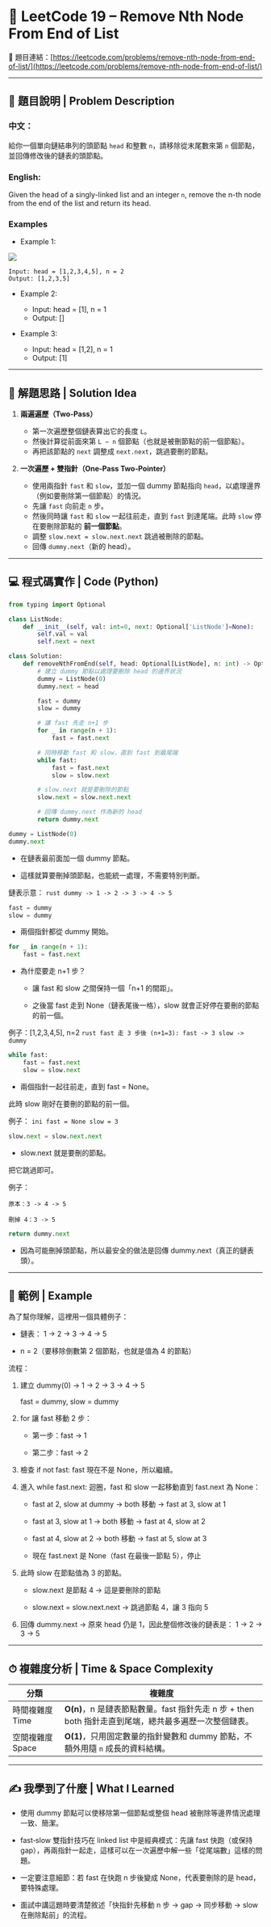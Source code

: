 # 🔢 LeetCode 19 – Remove Nth Node From End of List
🔗 題目連結：[https://leetcode.com/problems/remove-nth-node-from-end-of-list/](https://leetcode.com/problems/remove-nth-node-from-end-of-list/)

---

## 📄 題目說明 | Problem Description

### **中文**：

給你一個單向鏈結串列的頭節點 `head` 和整數 `n`，請移除從末尾數來第 `n` 個節點，並回傳修改後的鏈表的頭節點。  
### **English**: 

Given the head of a singly-linked list and an integer `n`, remove the n-th node from the end of the list and return its head.

### Examples
- Example 1:

![](../images/19_remove_ex1.jpg)

    Input: head = [1,2,3,4,5], n = 2
    Output: [1,2,3,5]

- Example 2:

    - Input: head = [1], n = 1
    - Output: []

- Example 3:

    - Input: head = [1,2], n = 1
    - Output: [1]

---

## 🧠 解題思路 | Solution Idea

1. **兩遍遍歷（Two‑Pass）**  
   - 第一次遍歷整個鏈表算出它的長度 `L`。  
   - 然後計算從前面來第 `L − n` 個節點（也就是被刪節點的前一個節點）。  
   - 再把該節點的 `next` 調整成 `next.next`，跳過要刪的節點。

2. **一次遍歷 + 雙指針（One‑Pass Two‑Pointer）** 
   - 使用兩指針 `fast` 和 `slow`，並加一個 dummy 節點指向 `head`，以處理邊界（例如要刪除第一個節點）的情況。  
   - 先讓 `fast` 向前走 `n` 步。  
   - 然後同時讓 `fast` 和 `slow` 一起往前走，直到 `fast` 到達尾端。此時 `slow` 停在要刪除節點的 **前一個節點**。  
   - 調整 `slow.next = slow.next.next` 跳過被刪除的節點。  
   - 回傳 `dummy.next`（新的 head）。

---

## 💻 程式碼實作 | Code (Python)

```python
from typing import Optional

class ListNode:
    def __init__(self, val: int=0, next: Optional['ListNode']=None):
        self.val = val
        self.next = next

class Solution:
    def removeNthFromEnd(self, head: Optional[ListNode], n: int) -> Optional[ListNode]:
        # 建立 dummy 節點以處理要刪除 head 的邊界狀況
        dummy = ListNode(0)
        dummy.next = head

        fast = dummy
        slow = dummy

        # 讓 fast 先走 n+1 步
        for _ in range(n + 1):
            fast = fast.next

        # 同時移動 fast 和 slow，直到 fast 到最尾端
        while fast:
            fast = fast.next
            slow = slow.next

        # slow.next 就是要刪除的節點
        slow.next = slow.next.next

        # 回傳 dummy.next 作為新的 head
        return dummy.next
```
```python
dummy = ListNode(0)
dummy.next
```
- 在鏈表最前面加一個 dummy 節點。

- 這樣就算要刪掉頭節點，也能統一處理，不需要特別判斷。

鏈表示意：
    ```rust
    dummy -> 1 -> 2 -> 3 -> 4 -> 5
    ```
```python
fast = dummy
slow = dummy
```
- 兩個指針都從 dummy 開始。
```python
for _ in range(n + 1):
    fast = fast.next
```
- 為什麼要走 n+1 步？

    - 讓 fast 和 slow 之間保持一個「n+1 的間距」。

    - 之後當 fast 走到 None（鏈表尾後一格），slow 就會正好停在要刪的節點的前一個。

例子：[1,2,3,4,5], n=2
    ```rust
    fast 走 3 步後 (n+1=3):
    fast -> 3
    slow -> dummy
    ```
```python
while fast:
    fast = fast.next
    slow = slow.next
```
- 兩個指針一起往前走，直到 fast = None。

此時 slow 剛好在要刪的節點的前一個。

例子：
    ```ini
    fast = None
    slow = 3
    ```
```python
slow.next = slow.next.next
```
- slow.next 就是要刪的節點。

把它跳過即可。

例子：

    原本：3 -> 4 -> 5

    刪掉 4：3 -> 5
```python
return dummy.next
```
- 因為可能刪掉頭節點，所以最安全的做法是回傳 dummy.next（真正的鏈表頭）。

---

## 🧪 範例 | Example

為了幫你理解，這裡用一個具體例子：

- 鏈表： 1 → 2 → 3 → 4 → 5

- n = 2（要移除倒數第 2 個節點，也就是值為 4 的節點）

流程：

1. 建立 dummy(0) → 1 → 2 → 3 → 4 → 5
   
   fast = dummy, slow = dummy

2. for 讓 fast 移動 2 步：

    - 第一步：fast → 1

    - 第二步：fast → 2

3. 檢查 if not fast: fast 現在不是 None，所以繼續。

4. 進入 while fast.next: 迴圈，fast 和 slow 一起移動直到 fast.next 為 None：

    - fast at 2, slow at dummy → both 移動 → fast at 3, slow at 1

    - fast at 3, slow at 1 → both 移動 → fast at 4, slow at 2

    - fast at 4, slow at 2 → both 移動 → fast at 5, slow at 3

    - 現在 fast.next 是 None（fast 在最後一節點 5），停止

5. 此時 slow 在節點值為 3 的節點。
    - slow.next 是節點 4 → 這是要刪除的節點

    - slow.next = slow.next.next → 跳過節點 4，讓 3 指向 5

6. 回傳 dummy.next → 原來 head 仍是 1，因此整個修改後的鏈表是： 1 → 2 → 3 → 5

---

## ⏱ 複雜度分析 | Time & Space Complexity
| 分類          | 複雜度                                                                |
| ----------- | ------------------------------------------------------------------ |
| 時間複雜度 Time  | **O(n)**，n 是鏈表節點數量。fast 指針先走 n 步 + then both 指針走直到尾端，總共最多遍歷一次整個鏈表。 |
| 空間複雜度 Space | **O(1)**，只用固定數量的指針變數和 dummy 節點，不額外用隨 `n` 成長的資料結構。                  |

---

## ✍️ 我學到了什麼 | What I Learned

- 使用 dummy 節點可以使移除第一個節點或整個 head 被刪除等邊界情況處理一致、簡潔。

- fast‑slow 雙指針技巧在 linked list 中是經典模式：先讓 fast 快跑（或保持 gap），再兩指針一起走，這樣可以在一次遍歷中解一些「從尾端數」這樣的問題。

- 一定要注意細節：若 fast 在快跑 n 步後變成 None，代表要刪除的是 head，要特殊處理。

- 面試中講這題時要清楚敘述「快指針先移動 n 步 → gap → 同步移動 → slow 在刪除點前」的流程。